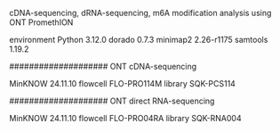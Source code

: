 cDNA-sequencing, dRNA-sequencing, m6A modification analysis using ONT PromethION

environment
Python 3.12.0
dorado 0.7.3
minimap2 2.26-r1175
samtools 1.19.2

####################
ONT cDNA-sequencing

MinKNOW 24.11.10
flowcell FLO-PRO114M
library SQK-PCS114

####################
ONT direct RNA-sequencing

MinKNOW 24.11.10
flowcell FLO-PRO04RA
library SQK-RNA004
    
